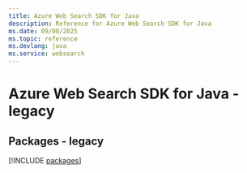```yaml
---
title: Azure Web Search SDK for Java
description: Reference for Azure Web Search SDK for Java
ms.date: 09/08/2025
ms.topic: reference
ms.devlang: java
ms.service: websearch
---
```

# Azure Web Search SDK for Java - legacy
## Packages - legacy
[!INCLUDE [packages](web-search-index.md)]